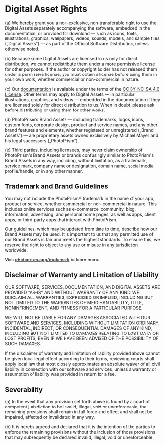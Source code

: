 # Digital Asset Rights

(a) We hereby grant you a non-exclusive, non-transferable right to use the Digital Assets separately accompanying the software, embedded in the documentation, or provided for download — such as icons, fonts, illustrations, graphics, wallpapers, videos, sounds, models, and sample files („Digital Assets“) — as part of the Official Software Distribution, unless otherwise noted.

(b) Because some Digital Assets are licensed to us only for direct distribution, we cannot redistribute them under a more permissive license for other purposes. If the author or copyright holder has not released them under a permissive license, you must obtain a license before using them in your own work, whether commercial or non-commercial in nature.

(c) Our [documentation](https://docs.photoprism.app/) is available under the terms of the [CC BY-NC-SA 4.0 License](https://docs.photoprism.app/license/documentation/). Other terms may apply to Digital Assets — in particular illustrations, graphics, and videos — embedded in the documentation if they are licensed solely for direct distribution to us. When in doubt, please ask before distributing or using them for other works.

(d) PhotoPrism’s Brand Assets — including trademarks, logos, icons, custom fonts, corporate design, product and service names, and any other brand features and elements, whether registered or unregistered („Brand Assets“) — are proprietary assets owned exclusively by Michael Mayer and his legal successors („PhotoPrism“).

(e) Third parties, including licensees, may never claim ownership of PhotoPrism's Brand Assets or brands confusingly similar to PhotoPrism's Brand Assets in any way, including, without limitation, as a trademark, service mark, company name or designation, domain name, social media profile/handle, or in any other manner.

## Trademark and Brand Guidelines ##

You may not include the PhotoPrism® trademark in the name of your app, product or service, whether commercial or non-commercial in nature. This includes online services such as e-commerce, community, blog, information, advertising, and personal home pages, as well as apps, client apps, or third-party apps that interact with PhotoPrism.

Our guidelines, which may be updated from time to time, describe how our Brand Assets may be used. It is important to us that any permitted use of our Brand Assets is fair and meets the highest standards. To ensure this, we reserve the right to object to any use or misuse in any jurisdiction worldwide.

Visit [photoprism.app/trademark](https://photoprism.app/trademark) to learn more.

## Disclaimer of Warranty and Limitation of Liability ##

OUR SOFTWARE, SERVICES, DOCUMENTATION, AND DIGITAL ASSETS ARE PROVIDED “AS-IS” AND WITHOUT WARRANTY OF ANY KIND. WE DISCLAIM ALL WARRANTIES, EXPRESSED OR IMPLIED, INCLUDING BUT NOT LIMITED TO THE WARRANTIES OF MERCHANTABILITY, TITLE, NONINFRINGEMENT, AND FITNESS FOR A PARTICULAR PURPOSE.

WE WILL NOT BE LIABLE FOR ANY DAMAGES ASSOCIATED WITH OUR SOFTWARE AND SERVICES, INCLUDING WITHOUT LIMITATION ORDINARY, INCIDENTAL, INDIRECT, OR CONSEQUENTIAL DAMAGES OF ANY KIND, INCLUDING BUT NOT LIMITED TO DAMAGES RELATING TO LOST DATA OR LOST PROFITS, EVEN IF WE HAVE BEEN ADVISED OF THE POSSIBILITY OF SUCH DAMAGES.

If the disclaimer of warranty and limitation of liability provided above cannot be given local legal effect according to their terms, reviewing courts shall apply local law that most closely approximates an absolute waiver of all civil liability in connection with our software and services, unless a warranty or assumption of liability was provided in return for a fee.

## Severability ##

(a) In the event that any provision set forth above is found by a court of competent jurisdiction to be invalid, illegal, void or unenforceable, the remaining provisions shall remain in full force and effect and shall not be impaired, affected or invalidated in any way.

(b) It is hereby agreed and declared that it is the intention of the parties to enforce the remaining provisions without the inclusion of those provisions that may subsequently be declared invalid, illegal, void or unenforceable.
